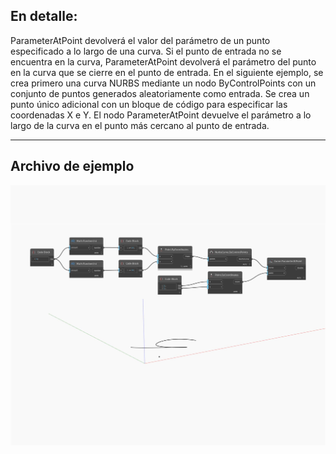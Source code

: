 ## En detalle:
ParameterAtPoint devolverá el valor del parámetro de un punto especificado a lo largo de una curva. Si el punto de entrada no se encuentra en la curva, ParameterAtPoint devolverá el parámetro del punto en la curva que se cierre en el punto de entrada. En el siguiente ejemplo, se crea primero una curva NURBS mediante un nodo ByControlPoints con un conjunto de puntos generados aleatoriamente como entrada. Se crea un punto único adicional con un bloque de código para especificar las coordenadas X e Y. El nodo ParameterAtPoint devuelve el parámetro a lo largo de la curva en el punto más cercano al punto de entrada.
___
## Archivo de ejemplo

![ParameterAtPoint](./Autodesk.DesignScript.Geometry.Curve.ParameterAtPoint_img.jpg)

